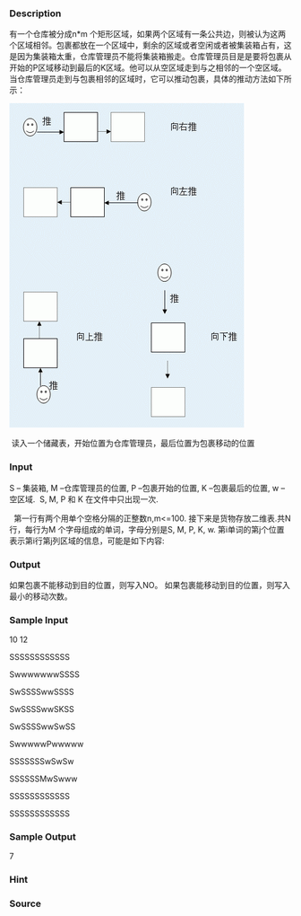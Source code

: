 
### Description




有一个仓库被分成n*m 个矩形区域，如果两个区域有一条公共边，则被认为这两个区域相邻。包裹都放在一个区域中，剩余的区域或者空闲或者被集装箱占有，这是因为集装箱太重，仓库管理员不能将集装箱搬走。仓库管理员目是是要将包裹从开始的P区域移动到最后的K区域。他可以从空区域走到与之相邻的一个空区域。当仓库管理员走到与包裹相邻的区域时，它可以推动包裹，具体的推动方法如下所示：



![](/JudgeOnline/upload/201112/1(10).jpg)


 读入一个储藏表，开始位置为仓库管理员，最后位置为包裹移动的位置 

### Input


S – 集装箱, 
M –仓库管理员的位置, 
P –包裹开始的位置, 
K –包裹最后的位置, 
w –空区域.  
S, M, P 和 K 在文件中只出现一次.

 
第一行有两个用单个空格分隔的正整数n,m<=100. 接下来是货物存放二维表.共N行，每行为M 个字母组成的单词，字母分别是S, M, P, K, w. 第i单词的第j个位置表示第i行第j列区域的信息，可能是如下内容: 
### Output
如果包裹不能移动到目的位置，则写入NO。
如果包裹能移动到目的位置，则写入最小的移动次数。

### Sample Input
10 12

SSSSSSSSSSSS

SwwwwwwwSSSS

SwSSSSwwSSSS

SwSSSSwwSKSS

SwSSSSwwSwSS

SwwwwwPwwwww

SSSSSSSwSwSw

SSSSSSMwSwww

SSSSSSSSSSSS

SSSSSSSSSSSS





### Sample Output
7

### Hint

### Source
